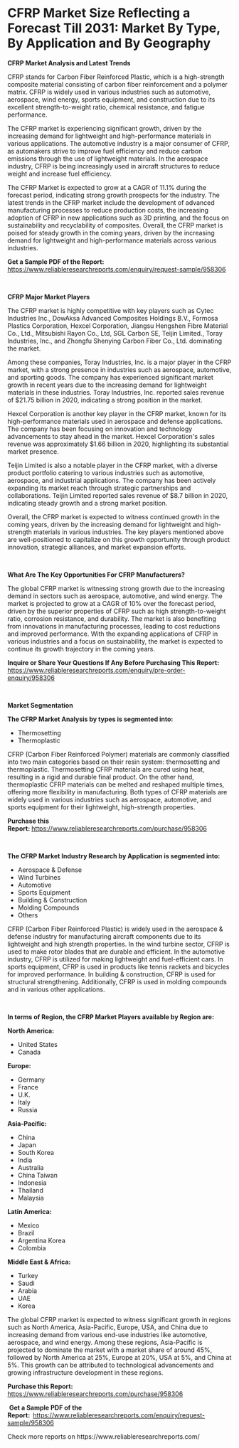 <p><h1>CFRP Market Size Reflecting a Forecast Till 2031: Market By Type, By Application and By Geography</h1></p><p><strong>CFRP Market Analysis and Latest Trends</strong></p>
<p><p>CFRP stands for Carbon Fiber Reinforced Plastic, which is a high-strength composite material consisting of carbon fiber reinforcement and a polymer matrix. CFRP is widely used in various industries such as automotive, aerospace, wind energy, sports equipment, and construction due to its excellent strength-to-weight ratio, chemical resistance, and fatigue performance.</p><p>The CFRP market is experiencing significant growth, driven by the increasing demand for lightweight and high-performance materials in various applications. The automotive industry is a major consumer of CFRP, as automakers strive to improve fuel efficiency and reduce carbon emissions through the use of lightweight materials. In the aerospace industry, CFRP is being increasingly used in aircraft structures to reduce weight and increase fuel efficiency.</p><p>The CFRP Market is expected to grow at a CAGR of 11.1% during the forecast period, indicating strong growth prospects for the industry. The latest trends in the CFRP market include the development of advanced manufacturing processes to reduce production costs, the increasing adoption of CFRP in new applications such as 3D printing, and the focus on sustainability and recyclability of composites. Overall, the CFRP market is poised for steady growth in the coming years, driven by the increasing demand for lightweight and high-performance materials across various industries.</p></p>
<p><strong>Get a Sample PDF of the Report:&nbsp;</strong> <a href="https://www.reliableresearchreports.com/enquiry/request-sample/958306">https://www.reliableresearchreports.com/enquiry/request-sample/958306</a></p>
<p>&nbsp;</p>
<p><strong>CFRP Major Market Players</strong></p>
<p><p>The CFRP market is highly competitive with key players such as Cytec Industries Inc., DowAksa Advanced Composites Holdings B.V., Formosa Plastics Corporation, Hexcel Corporation, Jiangsu Hengshen Fibre Material Co., Ltd., Mitsubishi Rayon Co., Ltd, SGL Carbon SE, Teijin Limited., Toray Industries, Inc., and Zhongfu Shenying Carbon Fiber Co., Ltd. dominating the market.</p><p>Among these companies, Toray Industries, Inc. is a major player in the CFRP market, with a strong presence in industries such as aerospace, automotive, and sporting goods. The company has experienced significant market growth in recent years due to the increasing demand for lightweight materials in these industries. Toray Industries, Inc. reported sales revenue of $21.75 billion in 2020, indicating a strong position in the market.</p><p>Hexcel Corporation is another key player in the CFRP market, known for its high-performance materials used in aerospace and defense applications. The company has been focusing on innovation and technology advancements to stay ahead in the market. Hexcel Corporation's sales revenue was approximately $1.66 billion in 2020, highlighting its substantial market presence.</p><p>Teijin Limited is also a notable player in the CFRP market, with a diverse product portfolio catering to various industries such as automotive, aerospace, and industrial applications. The company has been actively expanding its market reach through strategic partnerships and collaborations. Teijin Limited reported sales revenue of $8.7 billion in 2020, indicating steady growth and a strong market position.</p><p>Overall, the CFRP market is expected to witness continued growth in the coming years, driven by the increasing demand for lightweight and high-strength materials in various industries. The key players mentioned above are well-positioned to capitalize on this growth opportunity through product innovation, strategic alliances, and market expansion efforts.</p></p>
<p>&nbsp;</p>
<p><strong>What Are The Key Opportunities For CFRP Manufacturers?</strong></p>
<p><p>The global CFRP market is witnessing strong growth due to the increasing demand in sectors such as aerospace, automotive, and wind energy. The market is projected to grow at a CAGR of 10% over the forecast period, driven by the superior properties of CFRP such as high strength-to-weight ratio, corrosion resistance, and durability. The market is also benefiting from innovations in manufacturing processes, leading to cost reductions and improved performance. With the expanding applications of CFRP in various industries and a focus on sustainability, the market is expected to continue its growth trajectory in the coming years.</p></p>
<p><strong>Inquire or Share Your Questions If Any Before Purchasing This Report:</strong> <a href="https://www.reliableresearchreports.com/enquiry/pre-order-enquiry/958306">https://www.reliableresearchreports.com/enquiry/pre-order-enquiry/958306</a></p>
<p>&nbsp;</p>
<p><strong>Market Segmentation</strong></p>
<p><strong>The CFRP Market Analysis by types is segmented into:</strong></p>
<p><ul><li>Thermosetting</li><li>Thermoplastic</li></ul></p>
<p><p>CFRP (Carbon Fiber Reinforced Polymer) materials are commonly classified into two main categories based on their resin system: thermosetting and thermoplastic. Thermosetting CFRP materials are cured using heat, resulting in a rigid and durable final product. On the other hand, thermoplastic CFRP materials can be melted and reshaped multiple times, offering more flexibility in manufacturing. Both types of CFRP materials are widely used in various industries such as aerospace, automotive, and sports equipment for their lightweight, high-strength properties.</p></p>
<p><strong>Purchase this Report:&nbsp;</strong><a href="https://www.reliableresearchreports.com/purchase/958306">https://www.reliableresearchreports.com/purchase/958306</a></p>
<p>&nbsp;</p>
<p><strong>The CFRP Market Industry Research by Application is segmented into:</strong></p>
<p><ul><li>Aerospace & Defense</li><li>Wind Turbines</li><li>Automotive</li><li>Sports Equipment</li><li>Building & Construction</li><li>Molding Compounds</li><li>Others</li></ul></p>
<p><p>CFRP (Carbon Fiber Reinforced Plastic) is widely used in the aerospace & defense industry for manufacturing aircraft components due to its lightweight and high strength properties. In the wind turbine sector, CFRP is used to make rotor blades that are durable and efficient. In the automotive industry, CFRP is utilized for making lightweight and fuel-efficient cars. In sports equipment, CFRP is used in products like tennis rackets and bicycles for improved performance. In building & construction, CFRP is used for structural strengthening. Additionally, CFRP is used in molding compounds and in various other applications.</p></p>
<p>&nbsp;</p>
<p><strong>In terms of Region, the CFRP Market Players available by Region are:</strong></p>
<p>
    <p> <strong> North America: </strong>
        <ul>
            <li>United States</li>
            <li>Canada</li>
        </ul>
        </p> 
    <p> <strong> Europe: </strong>
        <ul>
            <li>Germany</li>
            <li>France</li>
            <li>U.K.</li>
            <li>Italy</li>
            <li>Russia</li>
        </ul>
        </p> 
    <p> <strong> Asia-Pacific: </strong>
        <ul>
            <li>China</li>
            <li>Japan</li>
            <li>South Korea</li>
            <li>India</li>
            <li>Australia</li>
            <li>China Taiwan</li>
            <li>Indonesia</li>
            <li>Thailand</li>
            <li>Malaysia</li>
        </ul>
        </p> 
    <p> <strong> Latin America: </strong>
        <ul>
            <li>Mexico</li>
            <li>Brazil</li>
            <li>Argentina Korea</li>
            <li>Colombia</li>
        </ul>
        </p> 
    <p> <strong> Middle East & Africa: </strong>
        <ul>
            <li>Turkey</li>
            <li>Saudi</li>
            <li>Arabia</li>
            <li>UAE</li>
            <li>Korea</li>
        </ul>
    </p>
    </p>
<p><p>The global CFRP market is expected to witness significant growth in regions such as North America, Asia-Pacific, Europe, USA, and China due to increasing demand from various end-use industries like automotive, aerospace, and wind energy. Among these regions, Asia-Pacific is projected to dominate the market with a market share of around 45%, followed by North America at 25%, Europe at 20%, USA at 5%, and China at 5%. This growth can be attributed to technological advancements and growing infrastructure development in these regions.</p></p>
<p><strong>Purchase this Report: </strong><a href="https://www.reliableresearchreports.com/purchase/958306">https://www.reliableresearchreports.com/purchase/958306</a></p>
<p>&nbsp;<strong>Get a Sample PDF of the Report:&nbsp;&nbsp;</strong><a href="https://www.reliableresearchreports.com/enquiry/request-sample/958306">https://www.reliableresearchreports.com/enquiry/request-sample/958306</a></p>
<p><strong></strong></p>
<p>Check more reports on https://www.reliableresearchreports.com/</p>